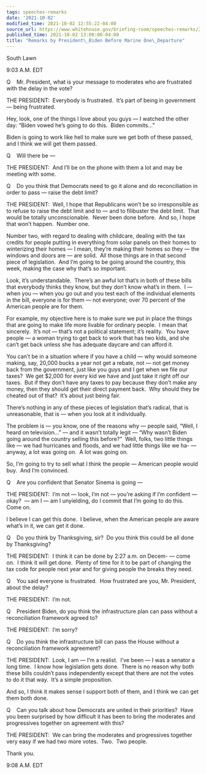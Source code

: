 ```yaml
---
tags: speeches-remarks
date: '2021-10-02'
modified_time: 2021-10-02 12:55:22-04:00
source_url: https://www.whitehouse.gov/briefing-room/speeches-remarks/2021/10/02/remarks-by-president-biden-before-marine-one-departure-8/
published_time: 2021-10-02 13:00:00-04:00
title: "Remarks by President\_Biden Before Marine One\_Departure"
---
```

 
South Lawn

9:03 A.M. EDT  

Q    Mr. President, what is your message to moderates who are frustrated
with the delay in the vote?

THE PRESIDENT:  Everybody is frustrated.  It’s part of being in
government — being frustrated.

Hey, look, one of the things I love about you guys — I watched the other
day: “Biden vowed he’s going to do this.  Biden commits…” 

Biden is going to work like hell to make sure we get both of these
passed, and I think we will get them passed. 

Q    Will there be —

THE PRESIDENT:  And I’ll be on the phone with them a lot and may be
meeting with some. 

Q    Do you think that Democrats need to go it alone and do
reconciliation in order to pass — raise the debt limit?

THE PRESIDENT:  Well, I hope that Republicans won’t be so irresponsible
as to refuse to raise the debt limit and to — and to filibuster the debt
limit.  That would be totally unconscionable.  Never been done before. 
And so, I hope that won’t happen.  Number one.

Number two, with regard to dealing with childcare, dealing with the tax
credits for people putting in everything from solar panels on their
homes to winterizing their homes — I mean, they’re making their homes so
they — the windows and doors are — are solid.  All those things are in
that second piece of legislation.  And I’m going to be going around the
country, this week, making the case why that’s so important.

Look, it’s understandable.  There’s an awful lot that’s in both of these
bills that everybody thinks they know, but they don’t know what’s in
them.  I — when you — when you go out and you test each of the
individual elements in the bill, everyone is for them — not everyone;
over 70 percent of the American people are for them. 

For example, my objective here is to make sure we put in place the
things that are going to make life more livable for ordinary people.  I
mean that sincerely.  It’s not — that’s not a political statement; it’s
reality.  You have people — a woman trying to get back to work that has
two kids, and she can’t get back unless she has adequate daycare and can
afford it. 

You can’t be in a situation where if you have a child — why would
someone making, say, 20,000 bucks a year not get a rebate, not — not get
money back from the government, just like you guys and I get when we
file our taxes?  We get $2,000 for every kid we have and just take it
right off our taxes.  But if they don’t have any taxes to pay because
they don’t make any money, then they should get their direct payment
back.  Why should they be cheated out of that?  It’s about just being
fair. 

There’s nothing in any of these pieces of legislation that’s radical,
that is unreasonable, that is — when you look at it individually. 

The problem is — you know, one of the reasons why — people said, “Well,
I heard on television…” — and it wasn’t totally legit — “Why wasn’t
Biden going around the country selling this before?”  Well, folks, two
little things like — we had hurricanes and floods, and we had little
things like we ha- — anyway, a lot was going on.  A lot was going on. 

So, I’m going to try to sell what I think the people — American people
would buy.  And I’m convinced. 

Q    Are you confident that Senator Sinema is going —

THE PRESIDENT:  I’m not — look, I’m not — you’re asking if I’m confident
— okay?  — am I — am I unyielding, do I commit that I’m going to do
this.  Come on. 

I believe I can get this done.  I believe, when the American people are
aware what’s in it, we can get it done.

Q    Do you think by Thanksgiving, sir?  Do you think this could be all
done by Thanksgiving?

THE PRESIDENT:  I think it can be done by 2:27 a.m. on Decem- — come
on.  I think it will get done.  Plenty of time for it to be part of
changing the tax code for people next year and for giving people the
breaks they need.

Q    You said everyone is frustrated.  How frustrated are you, Mr.
President, about the delay?

THE PRESIDENT:  I’m not.

Q    President Biden, do you think the infrastructure plan can pass
without a reconciliation framework agreed to? 

THE PRESIDENT:  I’m sorry?

Q    Do you think the infrastructure bill can pass the House without a
reconciliation framework agreement?

THE PRESIDENT:  Look, I am — I’m a realist.  I’ve been — I was a senator
a long time.  I know how legislation gets done.  There is no reason why
both these bills couldn’t pass independently except that there are not
the votes to do it that way.  It’s a simple proposition.

And so, I think it makes sense I support both of them, and I think we
can get them both done.

Q    Can you talk about how Democrats are united in their priorities? 
Have you been surprised by how difficult it has been to bring the
moderates and progressives together on agreement with this?

THE PRESIDENT:  We can bring the moderates and progressives together
very easy if we had two more votes.  Two.  Two people.

Thank you. 

9:08 A.M. EDT
